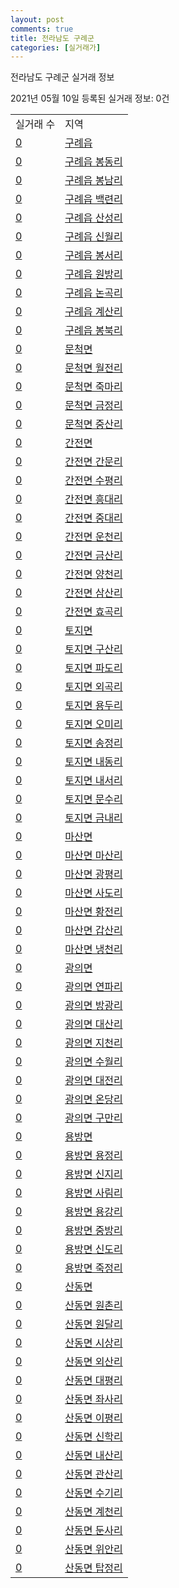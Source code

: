 ```yaml
---
layout: post
comments: true
title: 전라남도 구례군
categories: [실거래가]
---
```


전라남도 구례군 실거래 정보

2021년 05월 10일 등록된 실거래 정보: 0건


<table>
  <tr>
    <td>실거래 수</td>
    <td>지역</td>
  </tr>

  
  <tr>
    <td><a href="4673025000.html">0</a></td>
    <td><a href="4673025000.html">구례읍</a></td>
  </tr>
    

  <tr>
    <td><a href="4673025021.html">0</a></td>
    <td><a href="4673025021.html">구례읍 봉동리</a></td>
  </tr>
    

  <tr>
    <td><a href="4673025022.html">0</a></td>
    <td><a href="4673025022.html">구례읍 봉남리</a></td>
  </tr>
    

  <tr>
    <td><a href="4673025023.html">0</a></td>
    <td><a href="4673025023.html">구례읍 백련리</a></td>
  </tr>
    

  <tr>
    <td><a href="4673025024.html">0</a></td>
    <td><a href="4673025024.html">구례읍 산성리</a></td>
  </tr>
    

  <tr>
    <td><a href="4673025025.html">0</a></td>
    <td><a href="4673025025.html">구례읍 신월리</a></td>
  </tr>
    

  <tr>
    <td><a href="4673025026.html">0</a></td>
    <td><a href="4673025026.html">구례읍 봉서리</a></td>
  </tr>
    

  <tr>
    <td><a href="4673025027.html">0</a></td>
    <td><a href="4673025027.html">구례읍 원방리</a></td>
  </tr>
    

  <tr>
    <td><a href="4673025028.html">0</a></td>
    <td><a href="4673025028.html">구례읍 논곡리</a></td>
  </tr>
    

  <tr>
    <td><a href="4673025029.html">0</a></td>
    <td><a href="4673025029.html">구례읍 계산리</a></td>
  </tr>
    

  <tr>
    <td><a href="4673025030.html">0</a></td>
    <td><a href="4673025030.html">구례읍 봉북리</a></td>
  </tr>
    

  <tr>
    <td><a href="4673031000.html">0</a></td>
    <td><a href="4673031000.html">문척면</a></td>
  </tr>
    

  <tr>
    <td><a href="4673031021.html">0</a></td>
    <td><a href="4673031021.html">문척면 월전리</a></td>
  </tr>
    

  <tr>
    <td><a href="4673031022.html">0</a></td>
    <td><a href="4673031022.html">문척면 죽마리</a></td>
  </tr>
    

  <tr>
    <td><a href="4673031023.html">0</a></td>
    <td><a href="4673031023.html">문척면 금정리</a></td>
  </tr>
    

  <tr>
    <td><a href="4673031024.html">0</a></td>
    <td><a href="4673031024.html">문척면 중산리</a></td>
  </tr>
    

  <tr>
    <td><a href="4673032000.html">0</a></td>
    <td><a href="4673032000.html">간전면</a></td>
  </tr>
    

  <tr>
    <td><a href="4673032021.html">0</a></td>
    <td><a href="4673032021.html">간전면 간문리</a></td>
  </tr>
    

  <tr>
    <td><a href="4673032022.html">0</a></td>
    <td><a href="4673032022.html">간전면 수평리</a></td>
  </tr>
    

  <tr>
    <td><a href="4673032023.html">0</a></td>
    <td><a href="4673032023.html">간전면 흥대리</a></td>
  </tr>
    

  <tr>
    <td><a href="4673032024.html">0</a></td>
    <td><a href="4673032024.html">간전면 중대리</a></td>
  </tr>
    

  <tr>
    <td><a href="4673032025.html">0</a></td>
    <td><a href="4673032025.html">간전면 운천리</a></td>
  </tr>
    

  <tr>
    <td><a href="4673032026.html">0</a></td>
    <td><a href="4673032026.html">간전면 금산리</a></td>
  </tr>
    

  <tr>
    <td><a href="4673032027.html">0</a></td>
    <td><a href="4673032027.html">간전면 양천리</a></td>
  </tr>
    

  <tr>
    <td><a href="4673032028.html">0</a></td>
    <td><a href="4673032028.html">간전면 삼산리</a></td>
  </tr>
    

  <tr>
    <td><a href="4673032029.html">0</a></td>
    <td><a href="4673032029.html">간전면 효곡리</a></td>
  </tr>
    

  <tr>
    <td><a href="4673033000.html">0</a></td>
    <td><a href="4673033000.html">토지면</a></td>
  </tr>
    

  <tr>
    <td><a href="4673033021.html">0</a></td>
    <td><a href="4673033021.html">토지면 구산리</a></td>
  </tr>
    

  <tr>
    <td><a href="4673033022.html">0</a></td>
    <td><a href="4673033022.html">토지면 파도리</a></td>
  </tr>
    

  <tr>
    <td><a href="4673033023.html">0</a></td>
    <td><a href="4673033023.html">토지면 외곡리</a></td>
  </tr>
    

  <tr>
    <td><a href="4673033024.html">0</a></td>
    <td><a href="4673033024.html">토지면 용두리</a></td>
  </tr>
    

  <tr>
    <td><a href="4673033025.html">0</a></td>
    <td><a href="4673033025.html">토지면 오미리</a></td>
  </tr>
    

  <tr>
    <td><a href="4673033026.html">0</a></td>
    <td><a href="4673033026.html">토지면 송정리</a></td>
  </tr>
    

  <tr>
    <td><a href="4673033027.html">0</a></td>
    <td><a href="4673033027.html">토지면 내동리</a></td>
  </tr>
    

  <tr>
    <td><a href="4673033028.html">0</a></td>
    <td><a href="4673033028.html">토지면 내서리</a></td>
  </tr>
    

  <tr>
    <td><a href="4673033029.html">0</a></td>
    <td><a href="4673033029.html">토지면 문수리</a></td>
  </tr>
    

  <tr>
    <td><a href="4673033030.html">0</a></td>
    <td><a href="4673033030.html">토지면 금내리</a></td>
  </tr>
    

  <tr>
    <td><a href="4673034000.html">0</a></td>
    <td><a href="4673034000.html">마산면</a></td>
  </tr>
    

  <tr>
    <td><a href="4673034021.html">0</a></td>
    <td><a href="4673034021.html">마산면 마산리</a></td>
  </tr>
    

  <tr>
    <td><a href="4673034022.html">0</a></td>
    <td><a href="4673034022.html">마산면 광평리</a></td>
  </tr>
    

  <tr>
    <td><a href="4673034023.html">0</a></td>
    <td><a href="4673034023.html">마산면 사도리</a></td>
  </tr>
    

  <tr>
    <td><a href="4673034024.html">0</a></td>
    <td><a href="4673034024.html">마산면 황전리</a></td>
  </tr>
    

  <tr>
    <td><a href="4673034025.html">0</a></td>
    <td><a href="4673034025.html">마산면 갑산리</a></td>
  </tr>
    

  <tr>
    <td><a href="4673034026.html">0</a></td>
    <td><a href="4673034026.html">마산면 냉천리</a></td>
  </tr>
    

  <tr>
    <td><a href="4673035000.html">0</a></td>
    <td><a href="4673035000.html">광의면</a></td>
  </tr>
    

  <tr>
    <td><a href="4673035021.html">0</a></td>
    <td><a href="4673035021.html">광의면 연파리</a></td>
  </tr>
    

  <tr>
    <td><a href="4673035022.html">0</a></td>
    <td><a href="4673035022.html">광의면 방광리</a></td>
  </tr>
    

  <tr>
    <td><a href="4673035023.html">0</a></td>
    <td><a href="4673035023.html">광의면 대산리</a></td>
  </tr>
    

  <tr>
    <td><a href="4673035024.html">0</a></td>
    <td><a href="4673035024.html">광의면 지천리</a></td>
  </tr>
    

  <tr>
    <td><a href="4673035025.html">0</a></td>
    <td><a href="4673035025.html">광의면 수월리</a></td>
  </tr>
    

  <tr>
    <td><a href="4673035026.html">0</a></td>
    <td><a href="4673035026.html">광의면 대전리</a></td>
  </tr>
    

  <tr>
    <td><a href="4673035027.html">0</a></td>
    <td><a href="4673035027.html">광의면 온당리</a></td>
  </tr>
    

  <tr>
    <td><a href="4673035028.html">0</a></td>
    <td><a href="4673035028.html">광의면 구만리</a></td>
  </tr>
    

  <tr>
    <td><a href="4673036000.html">0</a></td>
    <td><a href="4673036000.html">용방면</a></td>
  </tr>
    

  <tr>
    <td><a href="4673036021.html">0</a></td>
    <td><a href="4673036021.html">용방면 용정리</a></td>
  </tr>
    

  <tr>
    <td><a href="4673036022.html">0</a></td>
    <td><a href="4673036022.html">용방면 신지리</a></td>
  </tr>
    

  <tr>
    <td><a href="4673036023.html">0</a></td>
    <td><a href="4673036023.html">용방면 사림리</a></td>
  </tr>
    

  <tr>
    <td><a href="4673036024.html">0</a></td>
    <td><a href="4673036024.html">용방면 용강리</a></td>
  </tr>
    

  <tr>
    <td><a href="4673036025.html">0</a></td>
    <td><a href="4673036025.html">용방면 중방리</a></td>
  </tr>
    

  <tr>
    <td><a href="4673036026.html">0</a></td>
    <td><a href="4673036026.html">용방면 신도리</a></td>
  </tr>
    

  <tr>
    <td><a href="4673036027.html">0</a></td>
    <td><a href="4673036027.html">용방면 죽정리</a></td>
  </tr>
    

  <tr>
    <td><a href="4673037000.html">0</a></td>
    <td><a href="4673037000.html">산동면</a></td>
  </tr>
    

  <tr>
    <td><a href="4673037021.html">0</a></td>
    <td><a href="4673037021.html">산동면 원촌리</a></td>
  </tr>
    

  <tr>
    <td><a href="4673037022.html">0</a></td>
    <td><a href="4673037022.html">산동면 원달리</a></td>
  </tr>
    

  <tr>
    <td><a href="4673037023.html">0</a></td>
    <td><a href="4673037023.html">산동면 시상리</a></td>
  </tr>
    

  <tr>
    <td><a href="4673037024.html">0</a></td>
    <td><a href="4673037024.html">산동면 외산리</a></td>
  </tr>
    

  <tr>
    <td><a href="4673037025.html">0</a></td>
    <td><a href="4673037025.html">산동면 대평리</a></td>
  </tr>
    

  <tr>
    <td><a href="4673037026.html">0</a></td>
    <td><a href="4673037026.html">산동면 좌사리</a></td>
  </tr>
    

  <tr>
    <td><a href="4673037027.html">0</a></td>
    <td><a href="4673037027.html">산동면 이평리</a></td>
  </tr>
    

  <tr>
    <td><a href="4673037028.html">0</a></td>
    <td><a href="4673037028.html">산동면 신학리</a></td>
  </tr>
    

  <tr>
    <td><a href="4673037029.html">0</a></td>
    <td><a href="4673037029.html">산동면 내산리</a></td>
  </tr>
    

  <tr>
    <td><a href="4673037030.html">0</a></td>
    <td><a href="4673037030.html">산동면 관산리</a></td>
  </tr>
    

  <tr>
    <td><a href="4673037031.html">0</a></td>
    <td><a href="4673037031.html">산동면 수기리</a></td>
  </tr>
    

  <tr>
    <td><a href="4673037032.html">0</a></td>
    <td><a href="4673037032.html">산동면 계천리</a></td>
  </tr>
    

  <tr>
    <td><a href="4673037033.html">0</a></td>
    <td><a href="4673037033.html">산동면 둔사리</a></td>
  </tr>
    

  <tr>
    <td><a href="4673037034.html">0</a></td>
    <td><a href="4673037034.html">산동면 위안리</a></td>
  </tr>
    

  <tr>
    <td><a href="4673037035.html">0</a></td>
    <td><a href="4673037035.html">산동면 탑정리</a></td>
  </tr>
    


</table>
    